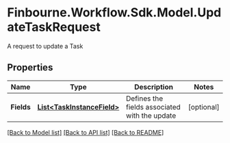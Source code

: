# Finbourne.Workflow.Sdk.Model.UpdateTaskRequest
A request to update a Task

## Properties

Name | Type | Description | Notes
------------ | ------------- | ------------- | -------------
**Fields** | [**List&lt;TaskInstanceField&gt;**](TaskInstanceField.md) | Defines the fields associated with the update | [optional] 

[[Back to Model list]](../README.md#documentation-for-models) [[Back to API list]](../README.md#documentation-for-api-endpoints) [[Back to README]](../README.md)

